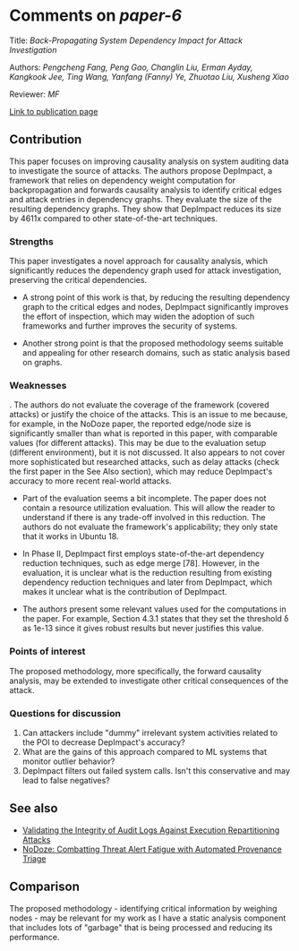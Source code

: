 # Comments on _paper-6_

Title: _Back-Propagating System Dependency Impact for Attack Investigation_

Authors: _Pengcheng Fang, Peng Gao, Changlin Liu, Erman Ayday, Kangkook Jee, Ting Wang, Yanfang (Fanny) Ye, Zhuotao Liu, Xusheng Xiao_

Reviewer: _MF_

[Link to publication page](https://www.usenix.org/system/files/sec22summer_fang.pdf)


## Contribution

This paper focuses on improving causality analysis on system auditing data to investigate the source of attacks. The authors propose DepImpact, a framework that relies on dependency weight computation for backpropagation and forwards causality analysis to identify critical edges and attack entries in dependency graphs. They evaluate the size of the resulting dependency graphs. They show that DepImpact reduces its size by 4611x compared to other state-of-the-art techniques.

### Strengths

This paper investigates a novel approach for causality analysis, which significantly reduces the dependency graph used for attack investigation, preserving the critical dependencies.

* A strong point of this work is that, by reducing the resulting dependency graph to the critical edges and nodes, DepImpact significantly improves the effort of inspection, which may widen the adoption of such frameworks and further improves the security of systems.

* Another strong point is that the proposed methodology seems suitable and appealing for other research domains, such as static analysis based on graphs.


### Weaknesses

. The authors do not evaluate the coverage of the framework (covered attacks) or justify the choice of the attacks. This is an issue to me because, for example, in the NoDoze paper, the reported edge/node size is significantly smaller than what is reported in this paper, with comparable values (for different attacks). This may be due to the evaluation setup (different environment), but it is not discussed. It also appears to not cover more sophisticated but researched attacks, such as delay attacks (check the first paper in the See Also section), which may reduce DepImpact's accuracy to more recent real-world attacks. 

* Part of the evaluation seems a bit incomplete. The paper does not contain a resource utilization evaluation. This will allow the reader to understand if there is any trade-off involved in this reduction. The authors do not evaluate the framework's applicability; they only state that it works in Ubuntu 18.

* In Phase II, DepImpact first employs state-of-the-art dependency reduction techniques, such as edge merge [78]. However, in the evaluation, it is unclear what is the reduction resulting from existing dependency reduction techniques and later from DepImpact, which makes it unclear what is the contribution of DepImpact.

* The authors present some relevant values used for the computations in the paper. For example, Section 4.3.1 states that they set the threshold δ as 1e-13 since it gives robust results but never justifies this value.


### Points of interest

The proposed methodology, more specifically, the forward causality analysis, may be extended to investigate other critical consequences of the attack.

### Questions for discussion

1. Can attackers include "dummy" irrelevant system activities related to the POI to decrease DepImpact's accuracy?
2. What are the gains of this approach compared to ML systems that monitor outlier behavior?
3. DepImpact filters out failed system calls. Isn't this conservative and may lead to false negatives?

## See also

- [Validating the Integrity of Audit Logs Against Execution Repartitioning Attacks](https://dl.acm.org/doi/abs/10.1145/3460120.3484551)
- [NoDoze: Combatting Threat Alert Fatigue with Automated Provenance Triage](https://www.ndss-symposium.org/ndss-paper/nodoze-combatting-threat-alert-fatigue-with-automated-provenance-triage/)

## Comparison

The proposed methodology - identifying critical information by weighing nodes - may be relevant for my work as I have a static analysis component that includes lots of "garbage" that is being processed and reducing its performance.
